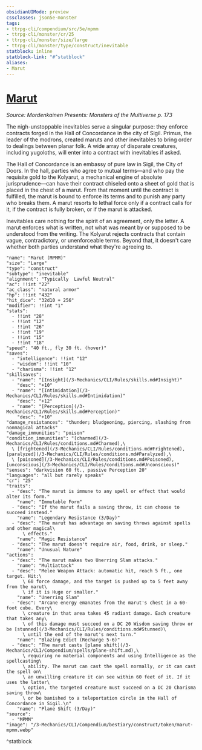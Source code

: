 ```yaml
---
obsidianUIMode: preview
cssclasses: json5e-monster
tags:
- ttrpg-cli/compendium/src/5e/mpmm
- ttrpg-cli/monster/cr/25
- ttrpg-cli/monster/size/large
- ttrpg-cli/monster/type/construct/inevitable
statblock: inline
statblock-link: "#^statblock"
aliases:
- Marut
---
```

# [Marut](3-Mechanics\CLI\Compendium\bestiary\construct/marut-mpmm.md)
*Source: Mordenkainen Presents: Monsters of the Multiverse p. 173*  

The nigh-unstoppable inevitables serve a singular purpose: they enforce contracts forged in the Hall of Concordance in the city of Sigil. Primus, the leader of the modrons, created maruts and other inevitables to bring order to dealings between planar folk. A wide array of disparate creatures, including yugoloths, will enter into a contract with inevitables if asked.

The Hall of Concordance is an embassy of pure law in Sigil, the City of Doors. In the hall, parties who agree to mutual terms—and who pay the requisite gold to the Kolyarut, a mechanical engine of absolute jurisprudence—can have their contract chiseled onto a sheet of gold that is placed in the chest of a marut. From that moment until the contract is fulfilled, the marut is bound to enforce its terms and to punish any party who breaks them. A marut resorts to lethal force only if a contract calls for it, if the contract is fully broken, or if the marut is attacked.

Inevitables care nothing for the spirit of an agreement, only the letter. A marut enforces what is written, not what was meant by or supposed to be understood from the writing. The Kolyarut rejects contracts that contain vague, contradictory, or unenforceable terms. Beyond that, it doesn't care whether both parties understand what they're agreeing to.

```statblock
"name": "Marut (MPMM)"
"size": "Large"
"type": "construct"
"subtype": "inevitable"
"alignment": "Typically  Lawful Neutral"
"ac": !!int "22"
"ac_class": "natural armor"
"hp": !!int "432"
"hit_dice": "32d10 + 256"
"modifier": !!int "1"
"stats":
  - !!int "28"
  - !!int "12"
  - !!int "26"
  - !!int "19"
  - !!int "15"
  - !!int "18"
"speed": "40 ft., fly 30 ft. (hover)"
"saves":
  - "intelligence": !!int "12"
  - "wisdom": !!int "10"
  - "charisma": !!int "12"
"skillsaves":
  - "name": "[Insight](/3-Mechanics/CLI/Rules/skills.md#Insight)"
    "desc": "+10"
  - "name": "[Intimidation](/3-Mechanics/CLI/Rules/skills.md#Intimidation)"
    "desc": "+12"
  - "name": "[Perception](/3-Mechanics/CLI/Rules/skills.md#Perception)"
    "desc": "+10"
"damage_resistances": "thunder; bludgeoning, piercing, slashing from nonmagical attacks"
"damage_immunities": "poison"
"condition_immunities": "[charmed](/3-Mechanics/CLI/Rules/conditions.md#Charmed),\
  \ [frightened](/3-Mechanics/CLI/Rules/conditions.md#Frightened), [paralyzed](/3-Mechanics/CLI/Rules/conditions.md#Paralyzed),\
  \ [poisoned](/3-Mechanics/CLI/Rules/conditions.md#Poisoned), [unconscious](/3-Mechanics/CLI/Rules/conditions.md#Unconscious)"
"senses": "darkvision 60 ft., passive Perception 20"
"languages": "all but rarely speaks"
"cr": "25"
"traits":
  - "desc": "The marut is immune to any spell or effect that would alter its form."
    "name": "Immutable Form"
  - "desc": "If the marut fails a saving throw, it can choose to succeed instead."
    "name": "Legendary Resistance (3/Day)"
  - "desc": "The marut has advantage on saving throws against spells and other magical\
      \ effects."
    "name": "Magic Resistance"
  - "desc": "The marut doesn't require air, food, drink, or sleep."
    "name": "Unusual Nature"
"actions":
  - "desc": "The marut makes two Unerring Slam attacks."
    "name": "Multiattack"
  - "desc": "Melee Weapon Attack: automatic hit, reach 5 ft., one target. Hit:\
      \ 60 force damage, and the target is pushed up to 5 feet away from the marut\
      \ if it is Huge or smaller."
    "name": "Unerring Slam"
  - "desc": "Arcane energy emanates from the marut's chest in a 60-foot cube. Every\
      \ creature in that area takes 45 radiant damage. Each creature that takes any\
      \ of this damage must succeed on a DC 20 Wisdom saving throw or be [stunned](/3-Mechanics/CLI/Rules/conditions.md#Stunned)\
      \ until the end of the marut's next turn."
    "name": "Blazing Edict (Recharge 5-6)"
  - "desc": "The marut casts [plane shift](/3-Mechanics/CLI/Compendium/spells/plane-shift.md),\
      \ requiring no material components and using Intelligence as the spellcasting\
      \ ability. The marut can cast the spell normally, or it can cast the spell on\
      \ an unwilling creature it can see within 60 feet of it. If it uses the latter\
      \ option, the targeted creature must succeed on a DC 20 Charisma saving throw\
      \ or be banished to a teleportation circle in the Hall of Concordance in Sigil.\n"
    "name": "Plane Shift (3/Day)"
"source":
  - "MPMM"
"image": "/3-Mechanics/CLI/Compendium/bestiary/construct/token/marut-mpmm.webp"
```
^statblock